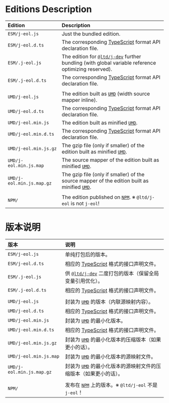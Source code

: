 ﻿
Editions Description
====================

| Edition                   | Description                                                                                                    |
|:--------------------------|:---------------------------------------------------------------------------------------------------------------|
| `ESM/j-eol.js`            | Just the bundled edition.                                                                                      |
| `ESM/j-eol.d.ts`          | The corresponding [TypeScript][TS-en] format API declaration file.                                             |
| `ESM/.j-eol.js`           | The edition for [`@ltd/j-dev`][jDev-en] further bundling (with global variable reference optimizing reserved). |
| `ESM/.j-eol.d.ts`         | The corresponding [TypeScript][TS-en] format API declaration file.                                             |
|                           |                                                                                                                |
| `UMD/j-eol.js`            | The edition built as [`UMD`][UMD-en] (width source mapper inline).                                             |
| `UMD/j-eol.d.ts`          | The corresponding [TypeScript][TS-en] format API declaration file.                                             |
| `UMD/j-eol.min.js`        | The edition built as minified [`UMD`][UMD-en].                                                                 |
| `UMD/j-eol.min.d.ts`      | The corresponding [TypeScript][TS-en] format API declaration file.                                             |
| `UMD/j-eol.min.js.gz`     | The gzip file (only if smaller) of the edition built as minified [`UMD`][UMD-en].                              |
| `UMD/j-eol.min.js.map`    | The source mapper of the edition built as minified [`UMD`][UMD-en].                                            |
| `UMD/j-eol.min.js.map.gz` | The gzip file (only if smaller) of the source mapper of the edition built as minified [`UMD`][UMD-en].         |
|                           |                                                                                                                |
| `NPM/`                    | The edition published on [`NPM`][NPM-en]. ※ `@ltd/j-eol` is not `j-eol`!                                      |

[jDev-en]: https://www.npmjs.com/package/@ltd/j-dev
[UMD-en]: https://github.com/umdjs/umd "Universal Module Definition"
[NPM-en]: https://www.npmjs.com/package/@ltd/j-eol "Node Package Manager"
[TS-en]: https://www.typescriptlang.org/ "TypeScript"

版本说明
========

| 版本                      | 说明                                                                                                           |
|:--------------------------|:---------------------------------------------------------------------------------------------------------------|
| `ESM/j-eol.js`            | 单纯打包后的版本。                                                                                             |
| `ESM/j-eol.d.ts`          | 相应的 [TypeScript][TS-zhs] 格式的接口声明文件。                                                               |
| `ESM/.j-eol.js`           | 供 [`@ltd/j-dev`][jDev-zhs] 二度打包的版本（保留全局变量引用优化）。                                           |
| `ESM/.j-eol.d.ts`         | 相应的 [TypeScript][TS-zhs] 格式的接口声明文件。                                                               |
|                           |                                                                                                                |
| `UMD/j-eol.js`            | 封装为 [`UMD`][UMD-zhs] 的版本（内联源映射内容）。                                                             |
| `UMD/j-eol.d.ts`          | 相应的 [TypeScript][TS-zhs] 格式的接口声明文件。                                                               |
| `UMD/j-eol.min.js`        | 封装为 [`UMD`][UMD-zhs] 的最小化版本。                                                                         |
| `UMD/j-eol.min.d.ts`      | 相应的 [TypeScript][TS-zhs] 格式的接口声明文件。                                                               |
| `UMD/j-eol.min.js.gz`     | 封装为 [`UMD`][UMD-zhs] 的最小化版本的压缩版本（如果更小的话）。                                               |
| `UMD/j-eol.min.js.map`    | 封装为 [`UMD`][UMD-zhs] 的最小化版本的源映射文件。                                                             |
| `UMD/j-eol.min.js.map.gz` | 封装为 [`UMD`][UMD-zhs] 的最小化版本的源映射文件的压缩版本（如果更小的话）。                                   |
|                           |                                                                                                                |
| `NPM/`                    | 发布在 [`NPM`][NPM-zhs] 上的版本。※ `@ltd/j-eol` 不是 `j-eol`！                                               |

[jDev-zhs]: https://www.npmjs.com/package/@ltd/j-dev
[UMD-zhs]: https://github.com/umdjs/umd "通用模块定义"
[NPM-zhs]: https://www.npmjs.com/package/@ltd/j-eol "Node 包管理器"
[TS-zhs]: https://www.typescriptlang.org/ "TypeScript"
